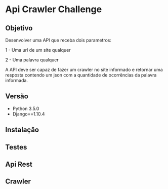# Api Crawler Challenge

## Objetivo

Desenvolver uma API que receba dois parametros:

1 - Uma url de um site qualquer

2 - Uma palavra qualquer

A API deve ser capaz de fazer um crawler no site informado e retornar uma resposta contendo um json com a quantidade de ocorrências da palavra informada.

## Versão

* Python 3.5.0
* Django==1.10.4

## Instalação

## Testes

## Api Rest

## Crawler

